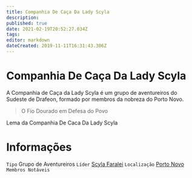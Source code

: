 ```yaml
---
title: Companhia De Caça Da Lady Scyla
description: 
published: true
date: 2021-02-19T20:52:27.034Z
tags: 
editor: markdown
dateCreated: 2019-11-11T16:31:43.306Z
---
```


<!-- SUBTITLE: Visão geral sobre Companhia De Caça Da Lady Scyla -->

# Companhia De Caça Da Lady Scyla
A Companhia de Caça da Lady Scyla é um grupo de aventureiros do Sudeste de Drafeon, formado por membros da nobreza do Porto Novo.

> O Fio Dourado em Defesa do Povo

Lema da Companhia De Caca Da Lady Scyla

# Informações
`Tipo` Grupo de Aventureiros
`Líder` [Scyla Faralei](http://localhost/en/individuos/scyla-faralei)
`Localização` [Porto Novo](http://localhost/en/lugares/plano-material/drafeon/sudeste-de-drafeon/porto-novo)
`Membros Notáveis`


